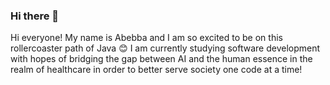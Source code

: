 ### Hi there 👋

<!--
**abebba/abebba** is a ✨ _special_ ✨ repository because its `README.md` (this file) appears on your GitHub profile.

Here are some ideas to get you started:

- 🔭 I’m currently working on ...
- 🌱 I’m currently learning ...
- 👯 I’m looking to collaborate on ...
- 🤔 I’m looking for help with ...
- 💬 Ask me about ...
- 📫 How to reach me: ...
- 😄 Pronouns: ...
- ⚡ Fun fact: ...
-->

Hi everyone! My name is Abebba and I am so excited to be on this rollercoaster path of Java 😊 I am currently studying software development with hopes of bridging the gap between AI and the human essence in the realm of healthcare in order to better serve society one code at a time!
